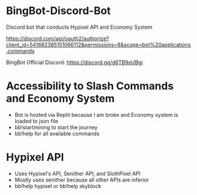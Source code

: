 # BingBot-Discord-Bot
Discord bot that conducts Hypixel API and Economy System

https://discord.com/api/oauth2/authorize?client_id=541682385151066112&permissions=8&scope=bot%20applications.commands

BingBot Official Discord: https://discord.gg/d6TB9xUBgj


# Accessibility to Slash Commands and Economy System

- Bot is hosted via Replit because I am broke and Economy system is loaded to json file
- bb!startmining to start the journey
- bb!help for all available commands

# Hypixel API 

- Uses Hypixel's API, Senither API, and SlothPixel API
- Mostly uses senither because all other APIs are inferior 
- bb!help hypixel or bb!help skyblock
